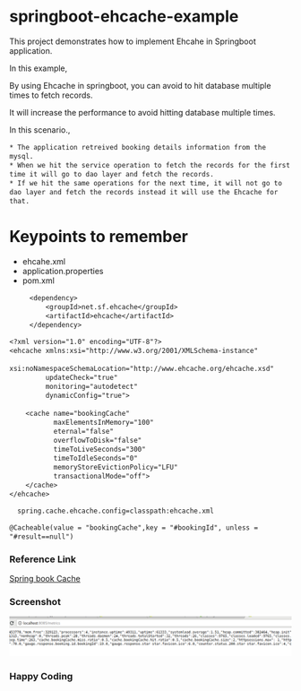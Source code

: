 # springboot-ehcache-example

This project demonstrates how to implement Ehcahe in Springboot application.

In this example,

By using Ehcache in springboot, you can avoid to hit database multiple times to fetch records.

It will increase the performance to avoid hitting database multiple times.

In this scenario.,

    * The application retreived booking details information from the mysql.
    * When we hit the service operation to fetch the records for the first time it will go to dao layer and fetch the records.
    * If we hit the same operations for the next time, it will not go to dao layer and fetch the records instead it will use the Ehcache for that.
    
# Keypoints to remember

   * ehcahe.xml
   * application.properties
   * pom.xml
   
   ```
        <dependency>
			<groupId>net.sf.ehcache</groupId>
			<artifactId>ehcache</artifactId>
		</dependency>
```
   
   ```
   <?xml version="1.0" encoding="UTF-8"?>
   <ehcache xmlns:xsi="http://www.w3.org/2001/XMLSchema-instance"
            xsi:noNamespaceSchemaLocation="http://www.ehcache.org/ehcache.xsd"
            updateCheck="true"
            monitoring="autodetect"
            dynamicConfig="true">
   
       <cache name="bookingCache"
              maxElementsInMemory="100"
              eternal="false"
              overflowToDisk="false"
              timeToLiveSeconds="300"
              timeToIdleSeconds="0"
              memoryStoreEvictionPolicy="LFU"
              transactionalMode="off">
       </cache>
   </ehcache>

```
     
```
  spring.cache.ehcache.config=classpath:ehcache.xml
```

``` 
@Cacheable(value = "bookingCache",key = "#bookingId", unless = "#result==null")

```
### Reference Link
[Spring book Cache](https://docs.spring.io/spring-boot/docs/current/reference/html/boot-features-caching.html)

### Screenshot

![springboot-ehcache-actuator](springboot-ehcache-actuator.png)

### Happy Coding